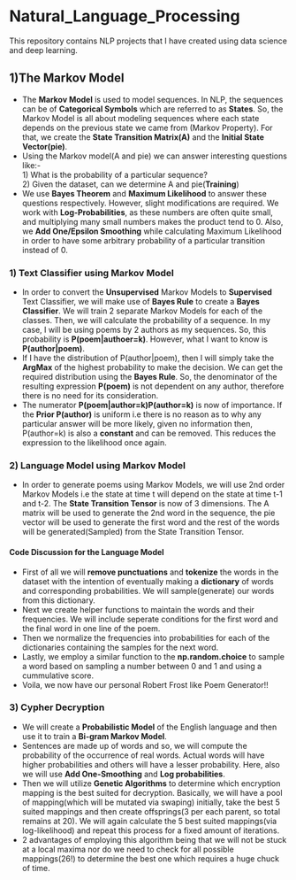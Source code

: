 # Natural_Language_Processing
This repository contains NLP projects that I have created using data science and deep learning.
## 1)The Markov Model
* The **Markov Model** is used to model sequences. In NLP, the sequences can be of **Categorical Symbols** which are referred to as **States**. So, the Markov Model is all about modeling sequences where each state depends on the previous state we came from (Markov Property). For that, we create the **State Transition Matrix(A)** and the **Initial State Vector(pie)**.<br/>
* Using the Markov model(A and pie) we can answer interesting questions like:-<br/>1) What is the probability of a particular sequence? <br/>2) Given the dataset, can we determine A and pie(**Training**)<br/> 
* We use **Bayes Theorem** and **Maximum Likelihood** to answer these questions respectively. However, slight modifications are required. We work with **Log-Probabilities**, as these numbers are often quite small, and multiplying many small numbers makes the product tend to 0. Also, we **Add One/Epsilon Smoothing** while calculating Maximum Likelihood in order to have some arbitrary probability of a particular transition instead of 0.<br/>
### 1) Text Classifier using Markov Model
* In order to convert the **Unsupervised** Markov Models to **Supervised** Text Classifier, we will make use of **Bayes Rule** to create a **Bayes Classifier**. We will train 2 separate Markov Models for each of the classes. Then, we will calculate the probability of a sequence. In my case, I will be using poems by 2 authors as my sequences. So, this probability is **P(poem|authoer=k)**. However, what I want to know is **P(author|poem)**.<br/>
* If I have the distribution of P(author|poem), then I will simply take the **ArgMax** of the highest probability to make the decision. We can get the required distribution using the **Bayes Rule**.
So, the denominator of the resulting expression **P(poem)** is not dependent on any author, therefore there is no need for its consideration.<br/>
* The numerator **P(poem|author=k)P(author=k)** is now of importance. If the **Prior P(author)** is uniform i.e there is no reason as to why any particular answer will be more likely, given no information then, P(author=k) is also a **constant** and can be removed. This reduces the expression to the likelihood once again.<br/>
### 2) Language Model using Markov Model
* In order to generate poems using Markov Models, we will use 2nd order Markov Models i.e the state at time t will depend on the state at time t-1 and t-2. The **State Transition Tensor** is now of 3 dimensions. The A matrix will be used to generate the 2nd word in the sequence, the pie vector will be used to generate the first word and the rest of the words will be generated(Sampled) from the State Transition Tensor.
#### Code Discussion for the Language Model
* First of all we will **remove punctuations** and **tokenize** the words in the dataset with the intention of eventually making a **dictionary** of words and corresponding probabilities. We will sample(generate) our words from this dictionary.
* Next we create helper functions to maintain the words and their frequencies. We will include seperate conditions for the first word and the final word in one line of the poem.
* Then we normalize the frequencies into probabilities for each of the dictionaries containing the samples for the next word.
* Lastly, we employ a similar function to the **np.random.choice** to sample a word based on sampling a number between 0 and 1 and using a cummulative score.
* Voila, we now have our personal Robert Frost like Poem Generator!!
### 3) Cypher Decryption
* We will create a **Probabilistic Model** of the English language and then use it to train a **Bi-gram Markov Model**.
* Sentences are made up of words and so, we will compute the probability of the occurrence of real words. Actual words will have higher probabilities and others will have a lesser probability. Here, also we will use **Add One-Smoothing** and **Log probabilities**.
* Then we will utilize **Genetic Algorithms** to determine which encryption mapping is the best suited for decryption. Basically, we will have a pool of mapping(which will be mutated via swaping) initially, take the best 5 suited mappings and then create offsprings(3 per each parent, so total remains at 20). We will again calculate the 5 best suited mappings(via log-likelihood) and repeat this process for a fixed amount of iterations.
* 2 advantages of employing this algorithm being that we will not be stuck at a local maxima nor do we need to check for all possible mappings(26!) to determine the best one which requires a huge chuck of time.
